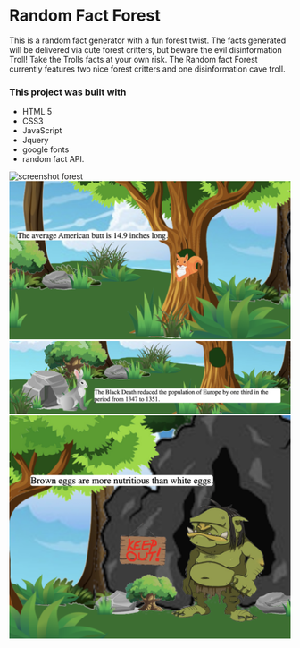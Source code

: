 # Random Fact Forest

This is a random fact generator with a fun forest twist. The facts generated will be delivered via cute forest critters, but beware the evil disinformation Troll! Take the Trolls facts at your own risk. The Random fact Forest currently features two nice forest critters and one disinformation cave troll. 

### This project was built with

- HTML 5
- CSS3
- JavaScript
- Jquery
- google fonts
- random fact API. 

![screenshot forest](/img/screenshots/forest.png)
![screenshot squirrel fact](/img/screenshots/squirrelscreen.png)
![screenshot bunny fact](img/screenshots/bunnyscreen.png)
![screenshot troll fact](/img/screenshots/trollscreen.png)

